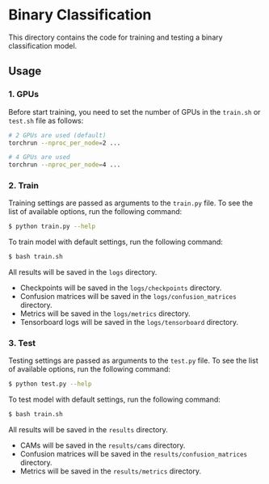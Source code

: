 # Binary Classification

This directory contains the code for training and testing a binary classification model.

## Usage

### 1. GPUs

Before start training, you need to set the number of GPUs in the `train.sh` or `test.sh` file as follows:

```bash
# 2 GPUs are used (default)
torchrun --nproc_per_node=2 ...

# 4 GPUs are used
torchrun --nproc_per_node=4 ...
```

### 2. Train

Training settings are passed as arguments to the `train.py` file. To see the list of available options, run the following command:

```bash
$ python train.py --help
```

To train model with default settings, run the following command:

```bash
$ bash train.sh
```

All results will be saved in the `logs` directory.
- Checkpoints will be saved in the `logs/checkpoints` directory.
- Confusion matrices will be saved in the `logs/confusion_matrices` directory.
- Metrics will be saved in the `logs/metrics` directory.
- Tensorboard logs will be saved in the `logs/tensorboard` directory.

### 3. Test

Testing settings are passed as arguments to the `test.py` file. To see the list of available options, run the following command:

```bash
$ python test.py --help
```

To test model with default settings, run the following command:

```bash
$ bash train.sh
```

All results will be saved in the `results` directory.
- CAMs will be saved in the `results/cams` directory.
- Confusion matrices will be saved in the `results/confusion_matrices` directory.
- Metrics will be saved in the `results/metrics` directory.
